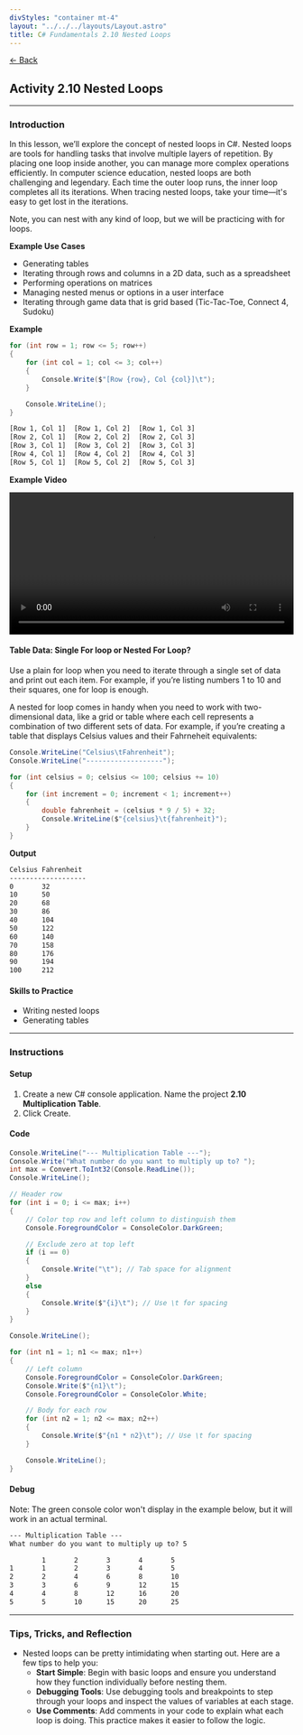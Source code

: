 ```yaml
---
divStyles: "container mt-4"
layout: "../../../layouts/Layout.astro"
title: C# Fundamentals 2.10 Nested Loops
---
```


[← Back](/c-sharp-fundamentals/)

## Activity 2.10 Nested Loops

---

### Introduction

In this lesson, we’ll explore the concept of nested loops in C#. Nested loops are tools for handling tasks that involve multiple layers of repetition. By placing one loop inside another, you can manage more complex operations efficiently. In computer science education, nested loops are both challenging and legendary. Each time the outer loop runs, the inner loop completes all its iterations. When tracing nested loops, take your time—it's easy to get lost in the iterations.

Note, you can nest with any kind of loop, but we will be practicing with for loops.

**Example Use Cases**

- Generating tables
- Iterating through rows and columns in a 2D data, such as a spreadsheet
- Performing operations on matrices
- Managing nested menus or options in a user interface
- Iterating through game data that is grid based (Tic-Tac-Toe, Connect 4, Sudoku)

**Example**

```cs
for (int row = 1; row <= 5; row++)
{
	for (int col = 1; col <= 3; col++)
	{
        Console.Write($"[Row {row}, Col {col}]\t");
	}

    Console.WriteLine();
}
```
```txt
[Row 1, Col 1]  [Row 1, Col 2]  [Row 1, Col 3]
[Row 2, Col 1]  [Row 2, Col 2]  [Row 2, Col 3]
[Row 3, Col 1]  [Row 3, Col 2]  [Row 3, Col 3]
[Row 4, Col 1]  [Row 4, Col 2]  [Row 4, Col 3]
[Row 5, Col 1]  [Row 5, Col 2]  [Row 5, Col 3]
```

**Example Video**

<video src="/courses/c-sharp-fundamentals/nested-loop-animation.mp4" controls style="width: 100%; max-width: 640px;"></video>

#### Table Data: Single For loop or Nested For Loop?

Use a plain for loop when you need to iterate through a single set of data and print out each item. For example, if you’re listing numbers 1 to 10 and their squares, one for loop is enough.

A nested for loop comes in handy when you need to work with two-dimensional data, like a grid or table where each cell represents a combination of two different sets of data. For example, if you’re creating a table that displays Celsius values and their Fahrneheit equivalents:

```cs
Console.WriteLine("Celsius\tFahrenheit");
Console.WriteLine("-------------------");

for (int celsius = 0; celsius <= 100; celsius += 10)
{
    for (int increment = 0; increment < 1; increment++)
    {
        double fahrenheit = (celsius * 9 / 5) + 32;
        Console.WriteLine($"{celsius}\t{fahrenheit}");
    }
}
```

**Output**

```txt
Celsius Fahrenheit
-------------------
0       32
10      50
20      68
30      86
40      104
50      122
60      140
70      158
80      176
90      194
100     212
```

#### Skills to Practice

- Writing nested loops
- Generating tables

---

### Instructions

#### Setup

1. Create a new C# console application. Name the project **2.10 Multiplication Table**.
2. Click Create.

#### Code

```cs
Console.WriteLine("--- Multiplication Table ---");
Console.Write("What number do you want to multiply up to? ");
int max = Convert.ToInt32(Console.ReadLine());
Console.WriteLine();

// Header row
for (int i = 0; i <= max; i++)
{
    // Color top row and left column to distinguish them
    Console.ForegroundColor = ConsoleColor.DarkGreen;

    // Exclude zero at top left
    if (i == 0)
    {
        Console.Write("\t"); // Tab space for alignment
    }
    else
    {
        Console.Write($"{i}\t"); // Use \t for spacing
    }
}

Console.WriteLine();

for (int n1 = 1; n1 <= max; n1++)
{
    // Left column
    Console.ForegroundColor = ConsoleColor.DarkGreen;
    Console.Write($"{n1}\t");
    Console.ForegroundColor = ConsoleColor.White;

    // Body for each row
    for (int n2 = 1; n2 <= max; n2++)
    {
        Console.Write($"{n1 * n2}\t"); // Use \t for spacing
    }

    Console.WriteLine();
}
```

#### Debug

Note: The green console color won't display in the example below, but it will work in an actual terminal.

```txt
--- Multiplication Table ---
What number do you want to multiply up to? 5

        1       2       3       4       5
1       1       2       3       4       5
2       2       4       6       8       10
3       3       6       9       12      15
4       4       8       12      16      20
5       5       10      15      20      25
```

---

### Tips, Tricks, and Reflection

- Nested loops can be pretty intimidating when starting out. Here are a few tips to help you:
    - **Start Simple**: Begin with basic loops and ensure you understand how they function individually before nesting them.
    - **Debugging Tools**: Use debugging tools and breakpoints to step through your loops and inspect the values of variables at each stage.
    - **Use Comments**: Add comments in your code to explain what each loop is doing. This practice makes it easier to follow the logic.